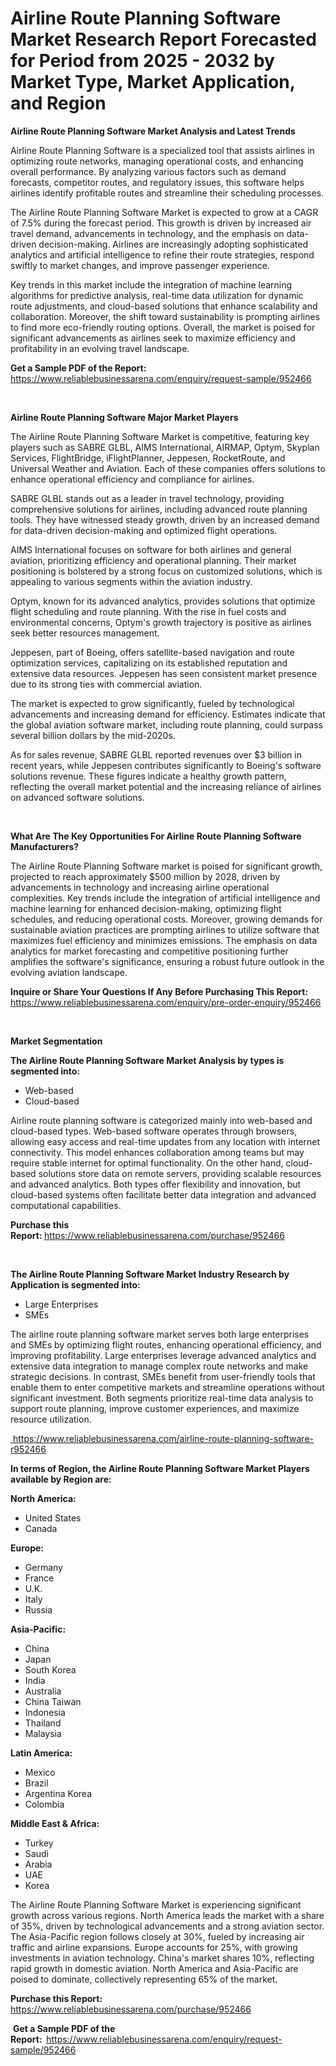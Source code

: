 <p><h1>Airline Route Planning Software Market Research Report Forecasted for Period from 2025 -  2032 by Market Type, Market Application, and Region</h1></p><p><strong>Airline Route Planning Software Market Analysis and Latest Trends</strong></p>
<p><p>Airline Route Planning Software is a specialized tool that assists airlines in optimizing route networks, managing operational costs, and enhancing overall performance. By analyzing various factors such as demand forecasts, competitor routes, and regulatory issues, this software helps airlines identify profitable routes and streamline their scheduling processes. </p><p>The Airline Route Planning Software Market is expected to grow at a CAGR of 7.5% during the forecast period. This growth is driven by increased air travel demand, advancements in technology, and the emphasis on data-driven decision-making. Airlines are increasingly adopting sophisticated analytics and artificial intelligence to refine their route strategies, respond swiftly to market changes, and improve passenger experience.</p><p>Key trends in this market include the integration of machine learning algorithms for predictive analysis, real-time data utilization for dynamic route adjustments, and cloud-based solutions that enhance scalability and collaboration. Moreover, the shift toward sustainability is prompting airlines to find more eco-friendly routing options. Overall, the market is poised for significant advancements as airlines seek to maximize efficiency and profitability in an evolving travel landscape.</p></p>
<p><strong>Get a Sample PDF of the Report:&nbsp;</strong> <a href="https://www.reliablebusinessarena.com/enquiry/request-sample/952466?utm_campaign=2720&utm_medium=2&utm_source=Github&utm_content=ia&utm_term=18042025&utm_id=airline-route-planning-software">https://www.reliablebusinessarena.com/enquiry/request-sample/952466</a></p>
<p>&nbsp;</p>
<p><strong>Airline Route Planning Software Major Market Players</strong></p>
<p><p>The Airline Route Planning Software Market is competitive, featuring key players such as SABRE GLBL, AIMS International, AIRMAP, Optym, Skyplan Services, FlightBridge, iFlightPlanner, Jeppesen, RocketRoute, and Universal Weather and Aviation. Each of these companies offers solutions to enhance operational efficiency and compliance for airlines.</p><p>SABRE GLBL stands out as a leader in travel technology, providing comprehensive solutions for airlines, including advanced route planning tools. They have witnessed steady growth, driven by an increased demand for data-driven decision-making and optimized flight operations.</p><p>AIMS International focuses on software for both airlines and general aviation, prioritizing efficiency and operational planning. Their market positioning is bolstered by a strong focus on customized solutions, which is appealing to various segments within the aviation industry.</p><p>Optym, known for its advanced analytics, provides solutions that optimize flight scheduling and route planning. With the rise in fuel costs and environmental concerns, Optym's growth trajectory is positive as airlines seek better resources management.</p><p>Jeppesen, part of Boeing, offers satellite-based navigation and route optimization services, capitalizing on its established reputation and extensive data resources. Jeppesen has seen consistent market presence due to its strong ties with commercial aviation.</p><p>The market is expected to grow significantly, fueled by technological advancements and increasing demand for efficiency. Estimates indicate that the global aviation software market, including route planning, could surpass several billion dollars by the mid-2020s.</p><p>As for sales revenue, SABRE GLBL reported revenues over $3 billion in recent years, while Jeppesen contributes significantly to Boeing's software solutions revenue. These figures indicate a healthy growth pattern, reflecting the overall market potential and the increasing reliance of airlines on advanced software solutions.</p></p>
<p>&nbsp;</p>
<p><strong>What Are The Key Opportunities For Airline Route Planning Software Manufacturers?</strong></p>
<p><p>The Airline Route Planning Software market is poised for significant growth, projected to reach approximately $500 million by 2028, driven by advancements in technology and increasing airline operational complexities. Key trends include the integration of artificial intelligence and machine learning for enhanced decision-making, optimizing flight schedules, and reducing operational costs. Moreover, growing demands for sustainable aviation practices are prompting airlines to utilize software that maximizes fuel efficiency and minimizes emissions. The emphasis on data analytics for market forecasting and competitive positioning further amplifies the software's significance, ensuring a robust future outlook in the evolving aviation landscape.</p></p>
<p><strong>Inquire or Share Your Questions If Any Before Purchasing This Report:</strong> <a href="https://www.reliablebusinessarena.com/enquiry/pre-order-enquiry/952466?utm_campaign=2720&utm_medium=2&utm_source=Github&utm_content=ia&utm_term=18042025&utm_id=airline-route-planning-software">https://www.reliablebusinessarena.com/enquiry/pre-order-enquiry/952466</a></p>
<p>&nbsp;</p>
<p><strong>Market Segmentation</strong></p>
<p><strong>The Airline Route Planning Software Market Analysis by types is segmented into:</strong></p>
<p><ul><li>Web-based</li><li>Cloud-based</li></ul></p>
<p><p>Airline route planning software is categorized mainly into web-based and cloud-based types. Web-based software operates through browsers, allowing easy access and real-time updates from any location with internet connectivity. This model enhances collaboration among teams but may require stable internet for optimal functionality. On the other hand, cloud-based solutions store data on remote servers, providing scalable resources and advanced analytics. Both types offer flexibility and innovation, but cloud-based systems often facilitate better data integration and advanced computational capabilities.</p></p>
<p><strong>Purchase this Report:&nbsp;</strong><a href="https://www.reliablebusinessarena.com/purchase/952466?utm_campaign=2720&utm_medium=2&utm_source=Github&utm_content=ia&utm_term=18042025&utm_id=airline-route-planning-software">https://www.reliablebusinessarena.com/purchase/952466</a></p>
<p>&nbsp;</p>
<p><strong>The Airline Route Planning Software Market Industry Research by Application is segmented into:</strong></p>
<p><ul><li>Large Enterprises</li><li>SMEs</li></ul></p>
<p><p>The airline route planning software market serves both large enterprises and SMEs by optimizing flight routes, enhancing operational efficiency, and improving profitability. Large enterprises leverage advanced analytics and extensive data integration to manage complex route networks and make strategic decisions. In contrast, SMEs benefit from user-friendly tools that enable them to enter competitive markets and streamline operations without significant investment. Both segments prioritize real-time data analysis to support route planning, improve customer experiences, and maximize resource utilization.</p></p>
<p><a href="https://www.reliablebusinessarena.com/airline-route-planning-software-r952466?utm_campaign=2720&utm_medium=2&utm_source=Github&utm_content=ia&utm_term=18042025&utm_id=airline-route-planning-software">&nbsp;https://www.reliablebusinessarena.com/airline-route-planning-software-r952466</a></p>
<p><strong>In terms of Region, the Airline Route Planning Software Market Players available by Region are:</strong></p>
<p>
    <p> <strong> North America: </strong>
        <ul>
            <li>United States</li>
            <li>Canada</li>
        </ul>
        </p> 
    <p> <strong> Europe: </strong>
        <ul>
            <li>Germany</li>
            <li>France</li>
            <li>U.K.</li>
            <li>Italy</li>
            <li>Russia</li>
        </ul>
        </p> 
    <p> <strong> Asia-Pacific: </strong>
        <ul>
            <li>China</li>
            <li>Japan</li>
            <li>South Korea</li>
            <li>India</li>
            <li>Australia</li>
            <li>China Taiwan</li>
            <li>Indonesia</li>
            <li>Thailand</li>
            <li>Malaysia</li>
        </ul>
        </p> 
    <p> <strong> Latin America: </strong>
        <ul>
            <li>Mexico</li>
            <li>Brazil</li>
            <li>Argentina Korea</li>
            <li>Colombia</li>
        </ul>
        </p> 
    <p> <strong> Middle East & Africa: </strong>
        <ul>
            <li>Turkey</li>
            <li>Saudi</li>
            <li>Arabia</li>
            <li>UAE</li>
            <li>Korea</li>
        </ul>
    </p>
    </p>
<p><p>The Airline Route Planning Software Market is experiencing significant growth across various regions. North America leads the market with a share of 35%, driven by technological advancements and a strong aviation sector. The Asia-Pacific region follows closely at 30%, fueled by increasing air traffic and airline expansions. Europe accounts for 25%, with growing investments in aviation technology. China's market shares 10%, reflecting rapid growth in domestic aviation. North America and Asia-Pacific are poised to dominate, collectively representing 65% of the market.</p></p>
<p><strong>Purchase this Report: </strong><a href="https://www.reliablebusinessarena.com/purchase/952466?utm_campaign=2720&utm_medium=2&utm_source=Github&utm_content=ia&utm_term=18042025&utm_id=airline-route-planning-software">https://www.reliablebusinessarena.com/purchase/952466</a></p>
<p>&nbsp;<strong>Get a Sample PDF of the Report:&nbsp;&nbsp;</strong><a href="https://www.reliablebusinessarena.com/enquiry/request-sample/952466?utm_campaign=2720&utm_medium=2&utm_source=Github&utm_content=ia&utm_term=18042025&utm_id=airline-route-planning-software">https://www.reliablebusinessarena.com/enquiry/request-sample/952466</a></p>
<p><strong></strong></p>
<p><p></p><p></p><p></p></p>